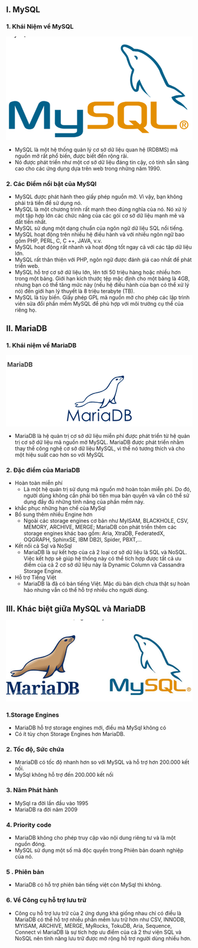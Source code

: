 ## I. MySQL
### 1. Khái Niệm về MySQL 
<img src ="img/my1.png">

- MySQL là một hệ thống quản lý cơ sở dữ liệu quan hệ (RDBMS) mã nguồn mở rất phổ biến, được biết đến rộng rãi. 
- Nó được phát triển như một cơ sở dữ liệu đáng tin cậy, có tính sẵn sàng cao cho các ứng dụng dựa trên web trong những năm 1990.
### 2. Các Điểm nổi bật của MySQl
- MySQL được phát hành theo giấy phép nguồn mở. Vì vậy, bạn không phải trả tiền để sử dụng nó.
- MySQL là một chương trình rất mạnh theo đúng nghĩa của nó. Nó xử lý một tập hợp lớn các chức năng của các gói cơ sở dữ liệu mạnh mẽ và đắt tiền nhất.
- MySQL sử dụng một dạng chuẩn của ngôn ngữ dữ liệu SQL nổi tiếng.
- MySQL hoạt động trên nhiều hệ điều hành và với nhiều ngôn ngữ bao gồm PHP, PERL, C, C ++, JAVA, v.v.
- MySQL hoạt động rất nhanh và hoạt động tốt ngay cả với các tập dữ liệu lớn.
- MySQL rất thân thiện với PHP, ngôn ngữ được đánh giá cao nhất để phát triển web.
- MySQL hỗ trợ cơ sở dữ liệu lớn, lên tới 50 triệu hàng hoặc nhiều hơn trong một bảng. Giới hạn kích thước tệp mặc định cho một bảng là 4GB, nhưng bạn có thể tăng mức này (nếu hệ điều hành của bạn có thể xử lý nó) đến giới hạn lý thuyết là 8 triệu terabyte (TB).
- MySQL là tùy biến. Giấy phép GPL mã nguồn mở cho phép các lập trình viên sửa đổi phần mềm MySQL để phù hợp với môi trường cụ thể của riêng họ.

## II. MariaDB 
### 1. Khái niệm về MariaDB
<img src ="img/my2.png">

- MariaDB là hệ quản trị cơ sở dữ liệu miễn phí được phát triển từ hệ quản trị cơ sở dữ liệu mã nguồn mở MySQL. MariaDB được phát triển nhằm thay thế công nghệ cơ sở dữ liệu MySQL, vì thế nó tương thích và cho một hiệu suất cao hơn so với MySQL
### 2. Đặc điểm của MariaDB
- Hoàn toàn miễn phí 
    + Là một hệ quản trị sử dụng mã nguồn mở hoàn toàn miễn phí. Do đó, người dùng không cần phải bỏ tiền mua bản quyền và vẫn có thể sử dụng đầy đủ những tính năng của phần mềm này.
- khắc phục những hạn chế của MySql 
- Bổ sung thêm nhiều Engine hơn
    + Ngoài các storage engines cơ bản như MyISAM, BLACKHOLE, CSV, MEMORY, ARCHIVE, MERGE; MariaDB còn phát triển thêm các storage engines khác bao gồm: Aria, XtraDB, FederatedX, OQGRAPH, SphinxSE, IBM DB2I, Spider, PBXT,…
- Kết nối cả Sql và NoSql
    + MariaDB là sự kết hợp của cả 2 loại cơ sở dữ liệu là SQL và NoSQL. Việc kết hợp sẽ giúp hệ thống này có thể tích hợp được tất cả ưu điểm của cả 2 cơ sở dữ liệu này là Dynamic Column và Cassandra Storage Engine.
- Hỗ trợ Tiếng Việt
    + MariaDB là đã có bản tiếng Việt. Mặc dù bản dịch chưa thật sự hoàn hảo nhưng vẫn có thể hỗ trợ nhiều cho người dùng.

## III. Khác biệt giữa MySQL và MariaDB
<img src ="img/my3.png">

### 1.Storage Engines
- MariaDB hỗ trợ storage engines mới, điều mà MySql không có 
- Có ít tùy chọn Storage Engines hơn MariaDB.
### 2. Tốc độ, Sức chứa
- MrariaDB có tốc độ nhanh hơn so với MySQL và hỗ trợ hơn 200.000 kết nối.
- MySql không hỗ trợ đến 200.000 kết nối
### 3. Năm Phát hành
- MySql ra đời lần đầu vào 1995
- MariaDB ra đời năm 2009
### 4. Priority code
- MariaDB không cho phép truy cập vào nội dung riêng tư và là một nguồn đóng.
- MySQL sử dụng một số mã độc quyền trong Phiên bản doanh nghiệp của nó.
### 5 . Phiên bản
- MariaDB có hỗ trợ phiên bản tiếng việt còn MySql thì không.
### 6. Về Công cụ hỗ trợ lưu trữ
- Công cụ hỗ trợ lưu trữ của 2 ứng dụng khá giống nhau chỉ có điều là MariaDB có thể hỗ trợ nhiều phần mềm lưu trữ hơn như CSV, INNODB, MYISAM, ARCHIVE, MERGE, MyRocks, TokuDB, Aria, Sequence, Connect vì MariaDB là sự tích hợp ưu điểm của cả 2 thư viện SQL và NoSQL nên tính năng lưu trữ được mở rộng hỗ trợ người dùng nhiều hơn.